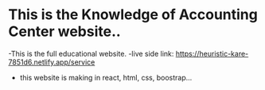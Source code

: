 # This is the Knowledge of Accounting Center website..
-This is the full educational website.
-live side link: https://heuristic-kare-7851d6.netlify.app/service
- this website is making in react, html, css, boostrap...